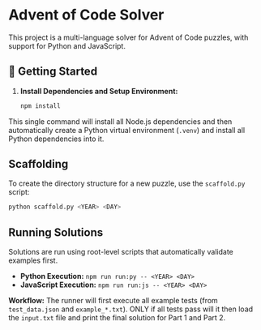 # Advent of Code Solver

This project is a multi-language solver for Advent of Code puzzles, with support for Python and JavaScript.

## 🚀 Getting Started

1.  **Install Dependencies and Setup Environment:**
    ```bash
    npm install
    ```

This single command will install all Node.js dependencies and then automatically create a Python virtual environment (`.venv`) and install all Python dependencies into it.

## Scaffolding

To create the directory structure for a new puzzle, use the `scaffold.py` script:

```bash
python scaffold.py <YEAR> <DAY>
```

## Running Solutions

Solutions are run using root-level scripts that automatically validate examples first.

- **Python Execution:** `npm run run:py -- <YEAR> <DAY>`
- **JavaScript Execution:** `npm run run:js -- <YEAR> <DAY>`

**Workflow:** The runner will first execute all example tests (from `test_data.json` and `example_*.txt`). ONLY if all tests pass will it then load the `input.txt` file and print the final solution for Part 1 and Part 2.
